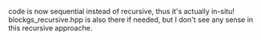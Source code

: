 code is now sequential instead of recursive, thus it's actually in-situ!
blockgs_recursive.hpp is also there if needed, but I don't see any sense in this recursive approache.
